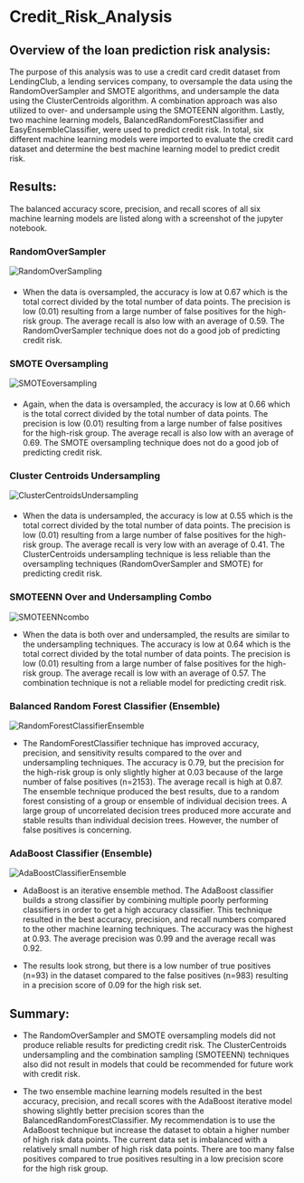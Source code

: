 # Credit_Risk_Analysis

## Overview of the loan prediction risk analysis:

The purpose of this analysis was to use a credit card credit dataset from LendingClub, a lending services company, to oversample the data using the RandomOverSampler and SMOTE algorithms, and undersample the data using the ClusterCentroids algorithm. A combination approach was also utilized to over- and undersample using the SMOTEENN algorithm. Lastly, two machine learning models, BalancedRandomForestClassifier and EasyEnsembleClassifier, were used to predict credit risk. In total, six different machine learning models were imported to evaluate the credit card dataset and determine the best machine learning model to predict credit risk.

## Results:
The balanced accuracy score, precision, and recall scores of all six machine learning models are listed along with a screenshot of the jupyter notebook.

### RandomOverSampler
![RandomOverSampling](https://user-images.githubusercontent.com/69759624/104092929-d2a5b780-524c-11eb-8d80-9d60e8e0707b.PNG)

####
* When the data is oversampled, the accuracy is low at 0.67 which is the total correct divided by the total number of data points. The precision is low (0.01) resulting from a large number of false positives for the high-risk group. The average recall is also low with an average of 0.59. The RandomOverSampler technique does not do a good job of predicting credit risk. 

### SMOTE Oversampling
![SMOTEoversampling](https://user-images.githubusercontent.com/69759624/104092935-d6393e80-524c-11eb-8da7-83557ec0fea1.PNG)

####
* Again, when the data is oversampled, the accuracy is low at 0.66 which is the total correct divided by the total number of data points. The precision is low (0.01) resulting from a large number of false positives for the high-risk group. The average recall is also low with an average of 0.69. The SMOTE oversampling technique does not do a good job of predicting credit risk. 

### Cluster Centroids Undersampling
![ClusterCentroidsUndersampling](https://user-images.githubusercontent.com/69759624/104092937-d89b9880-524c-11eb-83a6-d1de897634e3.PNG)

####
* When the data is undersampled, the accuracy is low at 0.55 which is the total correct divided by the total number of data points. The precision is low (0.01) resulting from a large number of false positives for the high-risk group. The average recall is very low with an average of 0.41. The ClusterCentroids undersampling technique is less reliable than the oversampling techniques (RandomOverSampler and SMOTE) for predicting credit risk. 

### SMOTEENN Over and Undersampling Combo
![SMOTEENNcombo](https://user-images.githubusercontent.com/69759624/104092939-dafdf280-524c-11eb-8eaf-bb9f81e7fc47.PNG)

* When the data is both over and undersampled, the results are similar to the undersampling techniques. The accuracy is low at 0.64 which is the total correct divided by the total number of data points. The precision is low (0.01) resulting from a large number of false positives for the high-risk group. The average recall is low with an average of 0.57. The combination technique is not a reliable model for predicting credit risk. 

### Balanced Random Forest Classifier (Ensemble)
![RandomForestClassifierEnsemble](https://user-images.githubusercontent.com/69759624/104092943-dcc7b600-524c-11eb-8fbf-ae4dfec2743a.PNG)

* The RandomForestClassifier technique has improved accuracy, precision, and sensitivity results compared to the over and undersampling techniques. The accuracy is 0.79, but the precision for the high-risk group is only slightly higher at 0.03 because of the large number of false positives (n=2153). The average recall is high at 0.87. The ensemble technique produced the best results, due to a random forest consisting of a group or ensemble of individual decision trees. A large group of uncorrelated decision trees produced more accurate and stable results than individual decision trees. However, the number of false positives is concerning.

### AdaBoost Classifier (Ensemble)
![AdaBoostClassifierEnsemble](https://user-images.githubusercontent.com/69759624/104092944-dfc2a680-524c-11eb-94dc-dec324a2ce62.PNG)

* AdaBoost is an iterative ensemble method. The AdaBoost classifier builds a strong classifier by combining multiple poorly performing classifiers in order to get a high accuracy classifier. This technique resulted in the best accuracy, precision, and recall numbers compared to the other machine learning techniques. The accuracy was the highest at 0.93. The average precision was 0.99 and the average recall was 0.92. 

* The results look strong, but there is a low number of true positives (n=93) in the dataset compared to the false positives (n=983) resulting in a precision score of 0.09 for the high risk set. 

## Summary:

* The RandomOverSampler and SMOTE oversampling models did not produce reliable results for predicting credit risk. The ClusterCentroids undersampling and the combination sampling (SMOTEENN) techniques also did not result in models that could be recommended for future work with credit risk. 

* The two ensemble machine learning models resulted in the best accuracy, precision, and recall scores with the AdaBoost iterative model showing slightly better precision scores than the BalancedRandomForestClassifier. My recommendation is to use the AdaBoost technique but increase the dataset to obtain a higher number of high risk data points. The current data set is imbalanced with a relatively small number of high risk data points. There are too many false positives compared to true positives resulting in a low precision score for the high risk group.

